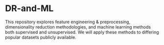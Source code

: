 # DR-and-ML
This repository explores feature engineering &amp; preprocessing, dimensionality reduction methodologies, and machine learning methods both supervised and unsupervised. We will apply these methods to differing popular datasets publicly available.
